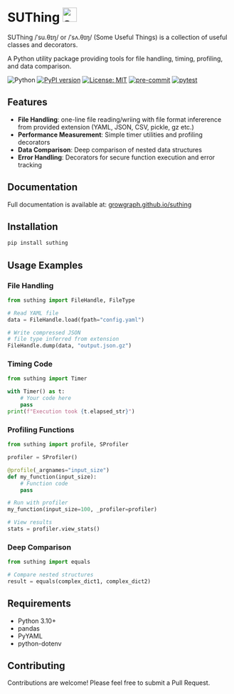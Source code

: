 # SUThing <img src="docs/assets/favicon.ico" alt="suthing logo" style="height: 32px; width:32px;"/>

SUThing /ˈsu.θɪŋ/ or /ˈsʌ.θɪŋ/ (Some Useful Things) is a collection of useful classes and decorators.  

A Python utility package providing tools for file handling, timing, profiling, and data comparison.

![Python](https://img.shields.io/badge/python-3.10-blue.svg)
[![PyPI version](https://badge.fury.io/py/suthing.svg)](https://badge.fury.io/py/suthing)
[![License: MIT](https://img.shields.io/badge/License-MIT-yellow.svg)](https://opensource.org/licenses/MIT)
[![pre-commit](https://github.com/growgraph/suthing/actions/workflows/pre-commit.yml/badge.svg)](https://github.com/growgraph/suthing/actions/workflows/pre-commit.yml)
[![pytest](https://github.com/growgraph/suthing/actions/workflows/pytest.yml/badge.svg)](https://github.com/growgraph/suthing/actions/workflows/pytest.yml)

## Features

- **File Handling**: one-line file reading/wriing with file format infererence from provided extension (YAML, JSON, CSV, pickle, gz etc.)
- **Performance Measurement**: Simple timer utilities and profiling decorators
- **Data Comparison**: Deep comparison of nested data structures
- **Error Handling**: Decorators for secure function execution and error tracking

## Documentation
Full documentation is available at: [growgraph.github.io/suthing](https://growgraph.github.io/suthing)

## Installation

```bash
pip install suthing
```

## Usage Examples

### File Handling

```python
from suthing import FileHandle, FileType

# Read YAML file
data = FileHandle.load(fpath="config.yaml")

# Write compressed JSON
# file type inferred from extension
FileHandle.dump(data, "output.json.gz")
```

### Timing Code

```python
from suthing import Timer

with Timer() as t:
    # Your code here
    pass
print(f"Execution took {t.elapsed_str}")
```

### Profiling Functions

```python
from suthing import profile, SProfiler

profiler = SProfiler()

@profile(_argnames="input_size")
def my_function(input_size):
    # Function code
    pass

# Run with profiler
my_function(input_size=100, _profiler=profiler)

# View results
stats = profiler.view_stats()
```

### Deep Comparison

```python
from suthing import equals

# Compare nested structures
result = equals(complex_dict1, complex_dict2)
```

## Requirements

- Python 3.10+
- pandas
- PyYAML
- python-dotenv

## Contributing

Contributions are welcome! Please feel free to submit a Pull Request.